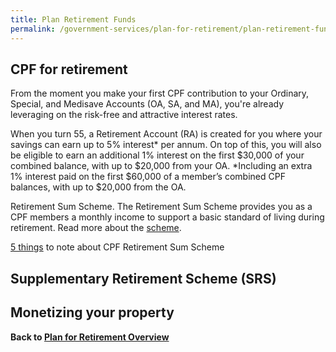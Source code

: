```yaml
---
title: Plan Retirement Funds
permalink: /government-services/plan-for-retirement/plan-retirement-funds/
---
```


## CPF for retirement

From the moment you make your first CPF contribution to your Ordinary, Special, and Medisave Accounts (OA, SA, and MA), you're already leveraging on the risk-free and attractive interest rates.

When you turn 55, a Retirement Account (RA) is created for you where your savings can earn up to 5% interest* per annum. On top of this, you will also be eligible to earn an additional 1% interest on the first $30,000 of your combined balance, with up to $20,000 from your OA.
*Including an extra 1% interest paid on the first $60,000 of a member’s combined CPF balances, with up to $20,000 from the OA.

Retirement Sum Scheme. 
The Retirement Sum Scheme provides you as a CPF members a monthly income to support a basic standard of living during retirement. Read more about the [scheme](https://www.cpf.gov.sg/Members/Schemes/schemes/retirement/retirement-sum-scheme).

[5 things](https://www.cpf.gov.sg/Assets/members/Documents/PEA_Infographic_English.pdf) to note about CPF Retirement Sum Scheme

## Supplementary Retirement Scheme (SRS)

## Monetizing your property

**Back to [Plan for Retirement Overview](/government-services/plan-for-retirement/overview/)**